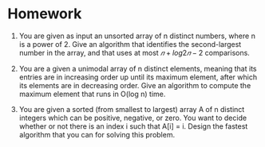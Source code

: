 # Homework

1. You are given as input an unsorted array of n distinct numbers, where n is a power of 2. Give an algorithm that identifies the second-largest number in the array, and that uses at most  $𝑛+log2𝑛−2$  comparisons.

2. You are a given a unimodal array of n distinct elements, meaning that its entries are in increasing order up until its maximum element, after which its elements are in decreasing order. Give an algorithm to compute the maximum element that runs in O(log n) time.

3. You are given a sorted (from smallest to largest) array A of n distinct integers which can be positive, negative, or zero. You want to decide whether or not there is an index i such that A[i] = i. Design the fastest algorithm that you can for solving this problem.
